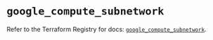 # `google_compute_subnetwork`

Refer to the Terraform Registry for docs: [`google_compute_subnetwork`](https://registry.terraform.io/providers/hashicorp/google/5.19.0/docs/resources/compute_subnetwork).
